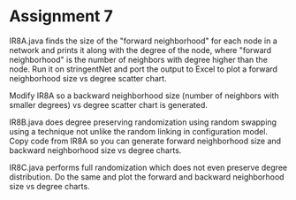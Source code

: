 # Assignment 7

IR8A.java finds the size of the "forward neighborhood" for each node in a network and prints
it along with the degree of the node, where "forward neighborhood" is the number of neighbors
with degree higher than the node.  Run it on stringentNet and port the output to Excel to plot
a forward neighborhood size vs degree scatter chart.

Modify IR8A so a backward neighborhood size (number of neighbors with smaller degrees) vs degree
scatter chart is generated.

IR8B.java does degree preserving randomization using random swapping using a technique not unlike
the random linking in configuration model.  Copy code from IR8A so you can generate forward neighborhood
size and backward neighborhood size vs degree charts.

IR8C.java performs full randomization which does not even preserve degree distribution.  Do the same and
plot the forward and backward neighborhood size vs degree charts.
